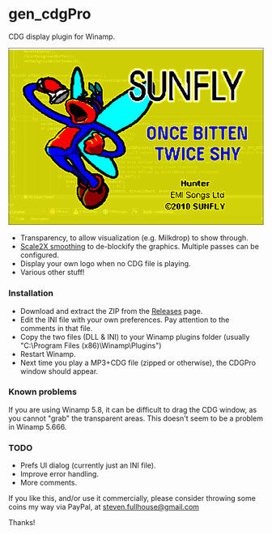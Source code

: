 # gen_cdgPro
CDG display plugin for Winamp.

![CDG Pro](/media/cdgProScreenshot.png?raw=true)

* Transparency, to allow visualization (e.g. Milkdrop) to show through.
* [Scale2X smoothing](https://www.scale2x.it/) to de-blockify the graphics. Multiple passes can be configured.
* Display your own logo when no CDG file is playing.
* Various other stuff!

### Installation
* Download and extract the ZIP from the [Releases](https://github.com/peeveen/gen_cdgPro/releases) page.
* Edit the INI file with your own preferences. Pay attention to the comments in that file.
* Copy the two files (DLL & INI) to your Winamp plugins folder (usually "C:\Program Files (x86)\Winamp\Plugins")
* Restart Winamp.
* Next time you play a MP3+CDG file (zipped or otherwise), the CDGPro window should appear.

### Known problems
If you are using Winamp 5.8, it can be difficult to drag the CDG window, as you cannot "grab" the transparent areas.
This doesn't seem to be a problem in Winamp 5.666.

### TODO

* Prefs UI dialog (currently just an INI file).
* Improve error handling.
* More comments.

If you like this, and/or use it commercially, please consider throwing some coins my way via PayPal, at steven.fullhouse@gmail.com

Thanks!
